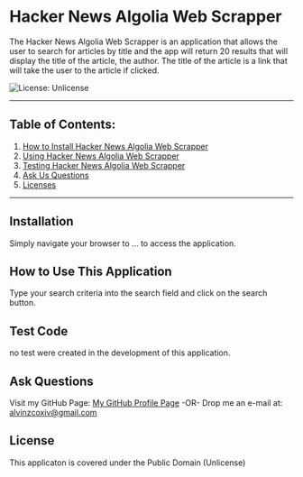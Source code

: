 # Hacker News Algolia Web Scrapper

  The Hacker News Algolia Web Scrapper is an application that allows the user to search for articles by title and the app will return 20 results that will display the title of the article, the author. The title of the article is a link that will take the user to the article if clicked.

  ![License: Unlicense](https://img.shields.io/badge/license-Unlicense-blue.svg)

  ***

  ## Table of Contents:

  1. [How to Install Hacker News Algolia Web Scrapper](#Installation)
  2. [Using Hacker News Algolia Web Scrapper](#How%20To%20Use%20This%20Application)
  3. [Testing Hacker News Algolia Web Scrapper](#Test%20Code)
  4. [Ask Us Questions](#Ask%20Questions)
  5. [Licenses](#License)

  ***

  ## Installation

  Simply navigate your browser to ... to access the application.

  ## How to Use This Application

  Type your search criteria into the search field and click on the search button.

  ## Test Code

  no test were created in the development of this application.

  ## Ask Questions

  Visit my GitHub Page: [My GitHub Profile Page](https://github.com/AlvinZC4)
 -OR-
 Drop me an e-mail at: alvinzcoxiv@gmail.com

  ## License

  This applicaton is covered under the Public Domain (Unlicense)


